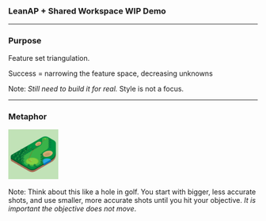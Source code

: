 ### LeanAP + Shared Workspace WIP Demo

---

### Purpose

Feature set triangulation.

Success = narrowing the feature space, decreasing unknowns


Note:
  _Still need to build it for real._
  Style is not a focus.

---

### Metaphor

<img src="img/golf.jpg" alt="Golf" height="20%" width="20%">

Note:
  Think about this like a hole in golf.  You start with bigger, less accurate shots, and use smaller, more accurate shots until you hit your objective.  _It is important the objective does not move_.
